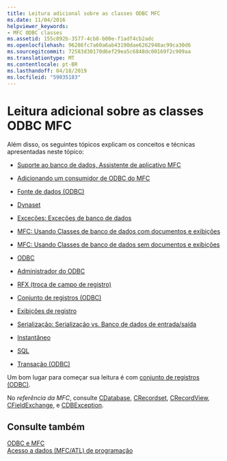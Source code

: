 ```yaml
---
title: Leitura adicional sobre as classes ODBC MFC
ms.date: 11/04/2016
helpviewer_keywords:
- MFC ODBC classes
ms.assetid: 155c092b-3577-4cb8-b00e-f1adf4cb2adc
ms.openlocfilehash: 96286fc7a60a6ab43190dae6262948ac99ca30d6
ms.sourcegitcommit: 72583d30170d6ef29ea5c6848dc00169f2c909aa
ms.translationtype: MT
ms.contentlocale: pt-BR
ms.lasthandoff: 04/18/2019
ms.locfileid: "59035183"
---
```

# <a name="further-reading-about-the-mfc-odbc-classes"></a>Leitura adicional sobre as classes ODBC MFC

Além disso, os seguintes tópicos explicam os conceitos e técnicas apresentadas neste tópico:

- [Suporte ao banco de dados, Assistente de aplicativo MFC](../../mfc/reference/database-support-mfc-application-wizard.md)

- [Adicionando um consumidor de ODBC do MFC](../../mfc/reference/adding-an-mfc-odbc-consumer.md)

- [Fonte de dados (ODBC)](../../data/odbc/data-source-odbc.md)

- [Dynaset](../../data/odbc/dynaset.md)

- [Exceções: Exceções de banco de dados](../../mfc/exceptions-database-exceptions.md)

- [MFC: Usando Classes de banco de dados com documentos e exibições](../../data/mfc-using-database-classes-with-documents-and-views.md)

- [MFC: Usando Classes de banco de dados sem documentos e exibições](../../data/mfc-using-database-classes-without-documents-and-views.md)

- [ODBC](../../data/odbc/odbc-basics.md)

- [Administrador do ODBC](../../data/odbc/odbc-administrator.md)

- [RFX (troca de campo de registro)](../../data/odbc/record-field-exchange-rfx.md)

- [Conjunto de registros (ODBC)](../../data/odbc/recordset-odbc.md)

- [Exibições de registro](../../data/record-views-mfc-data-access.md)

- [Serialização: Serialização vs. Banco de dados de entrada/saída](../../mfc/serialization-serialization-vs-database-input-output.md)

- [Instantâneo](../../data/odbc/snapshot.md)

- [SQL](../../data/odbc/sql.md)

- [Transação (ODBC)](../../data/odbc/transaction-odbc.md)

Um bom lugar para começar sua leitura é com [conjunto de registros (ODBC)](../../data/odbc/recordset-odbc.md).

No *referência da MFC*, consulte [CDatabase](../../mfc/reference/cdatabase-class.md), [CRecordset](../../mfc/reference/crecordset-class.md), [CRecordView](../../mfc/reference/crecordview-class.md), [CFieldExchange](../../mfc/reference/cfieldexchange-class.md), e [CDBException](../../mfc/reference/cdbexception-class.md).

## <a name="see-also"></a>Consulte também

[ODBC e MFC](../../data/odbc/odbc-and-mfc.md)<br/>
[Acesso a dados (MFC/ATL) de programação](../../data/data-access-programming-mfc-atl.md)